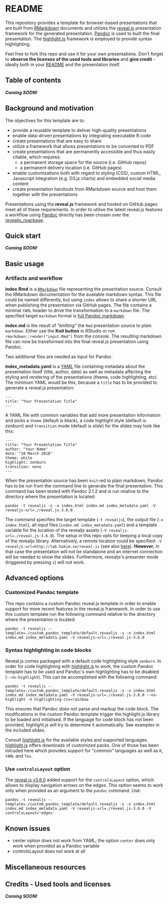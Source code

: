 # README
This repository provides a template for browser-based presentations that are built from [RMarkdown](https://rmarkdown.rstudio.com) documents and utilizes the [reveal.js](https://revealjs.com) presentation framework for the generated presentation. [Pandoc](http://pandoc.org) is used to built the final presentation. The [highlight.js](https://highlightjs.org) framework is employed to provide syntax highlighting.

Feel free to fork this repo and use it for your own presentations. Don't forget to **observe the licenses of the used tools and libraries** and **give credit** - ideally both in your [README](#credits---used-tools-and-licenses) and the presentation itself.


## Table of contents
***Coming SOON!***



## Background and motivation
The objectives for this template are to:

* provide a reusable template to deliver high-quality presentations
* enable data-driven presentations by integrating executable R code
* create presentations that are easy to share 
* utilize a framework that allows presentations to be converted to PDF
* create presentations that are permanently accessible and thus easily citable, which requires:
  * a permanent storage space for the source (i.e. GitHub repos) 
  * a permanent delivery location (i.e. GitHub pages)
* enable customizations both with regard to styling (CSS), custom HTML, Javascript integration (e.g. D3.js charts) and embedded social media content
* create presentation handouts from RMarkdown source and host them together with the presentations

Presentations using the **reveal.js** framework and hosted on GitHub pages meet all of these requirements. In order to utilise the latest reveal.js features a workflow using [Pandoc](http://pandoc.org) directly has been chosen over the [revealjs_rpackage](https://github.com/rstudio/revealjs). 


## Quick start
***Coming SOON!***


## Basic usage
### Artifacts and workflow

**index.Rmd** is a [`RMarkdown`](https://rmarkdown.rstudio.com) file representing the presentation source. Consult the RMarkdown documentation for the available markdown syntax.  This file could be named differently, but using `index` allows to share a shorter URL when publishing the presentation via GitHub pages.
The file contains a minimal `YAML` header to drive the transformation to a  `markdown` file. The specified target `markdown` format is  [full Pandoc markdown](https://rmarkdown.rstudio.com/markdown_document_format.html). 

**index.md** is the result of *"knitting"* the `Rmd` presentation source to plain `markdown`. Either use the **Knit button** in RStudio or run  `rmarkdown::render("input.Rmd")` from the console. The resulting markdown file can now be transformed into the final reveal.js presentation using Pandoc.

Two additional files are needed as input for Pandoc.

**index_metadata.yaml** is a [YAML](http://yaml.org) file containing metadata about the presentation itself (title, author, date) as well as metadata affecting the styling and rendering of the presentations (theme, code highlighting, etc). The minimum YAML would be this, because a `title` has to be provided to generate a reveal.js presentation:

```
---
title: "Your Presentation Title"
---
```

A YAML file with common variables that add more presentation information and picks a `theme` (default is *black*), a code highlight style (default is *zenburn*) and `transition` mode (default is *slide*) for the slides may look like this:

```
---
title: "Your Presentation Title"
author: "Your Name"
date: "10 March 2018"
theme: white
highlight: zenburn
transition: none
---
```

When the presentation source has been `knitr`ed to plain markdown, Pandoc has to be run from the command line to generate the final presentation. This command has been tested with Pandoc 2.1.2 and is run relative to the directory where the presentation is located:

```
pandoc -t revealjs -s -o index.html index.md index_metadata.yaml -V revealjs-url=./reveal.js-3.6.0
```

The command specifies the target template (`-t revealjs`), the output file (`-o index.html`), all input files (`index.md index_metadata.yaml`) and a template variable for the location of the revealjs assets (`-V revealjs-url=./reveal.js-3.6.0`). The setup in this repo opts for keeping a local copy of the revealjs library. Alternatively, a remote location could be specified: `-V revealjs-url=http://lab.hakim.se/reveal-js` (see also [here](https://github.com/jgm/pandoc/wiki/Using-pandoc-to-produce-reveal.js-slides)). **However**, in that case the presentation will not be standalone and an internet connection will be needed to show the slides. Furthermore, revealjs's presenter mode (triggered by pressing `s`) will not work.



## Advanced options
### Customized Pandoc template
This repo contains a custom Pandoc reveal.js template in order to enable support for more recent features in the reveal.js framework. In order to use this custom template run the following command relative to the directory where the presentation is located:

```
pandoc -t revealjs --template=./custom_pandoc_template/default.revealjs -s -o index.html index.md index_metadata.yaml -V revealjs-url=./reveal.js-3.6.0 
```

### Syntax highlighting in code blocks
Reveal.js comes packaged with a default code highlighting style `zenburn`. In order for code highlighting with [highlight.js](https://highlightjs.org/) to work, the custom Pandoc template has to be used and Pandoc's own highlighting has to be disabled (`--no-highlight`). This can be accomplished with the following command:

```
pandoc -t revealjs --template=./custom_pandoc_template/default.revealjs -s -o index.html index.md index_metadata.yaml -V revealjs-url=./reveal.js-3.6.0 --no-highlight -V highlighting-css=rainbow
```

This ensures that Pandoc does not parse and markup the code block. The modifications in the custom Pandoc template trigger the highlight.js library to be loaded and initialised. If the language for code block has not been provided, highlight.js will try to determine it automatically. See examples in the included slides.

Consult [highlight.js](https://highlightjs.org/) for the available styles and supported languages. [highlight.js](https://highlightjs.org/) offers downloads of customized packs. One of those has been inlcuded here which provides support for "common" languages as well as `R`, `YAML` and `Tex`.


### Use `controlsLayout` option
The [reveal.js v3.6.0](https://github.com/hakimel/reveal.js/releases/tag/3.6.0) added support for the `controlsLayout` option, which allows to display navigation arrows on the edges. This option seems to work only when provided as an argument to the `pandoc` command. Use:

```
pandoc -t revealjs --template=./custom_pandoc_template/default.revealjs -s -o index.html index.md index_metadata.yaml -V revealjs-url=./reveal.js-3.6.0 -V controlsLayout='edges'
```

## Known issues
* center option does not work from YAML; the option `center` does only work when provided as a Pandoc variable
* controlsLayout does not work at all


## Miscellaneous resources


## Credits - Used tools and licenses
***Coming SOON!***



